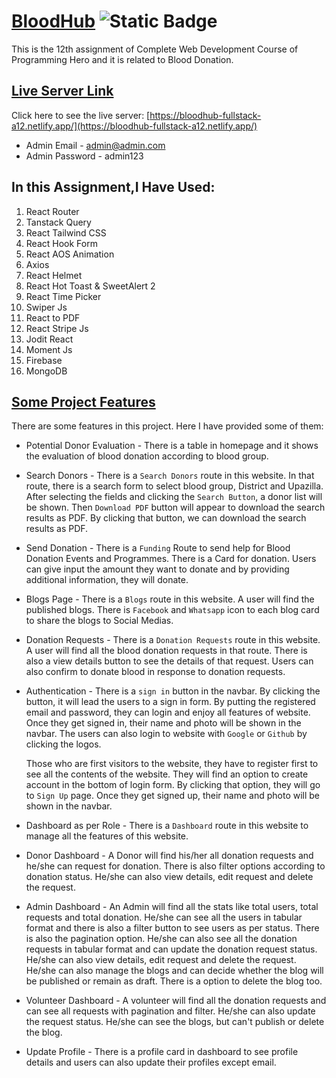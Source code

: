 # [BloodHub](https://github.com/programming-hero-web-course1/b8a12-client-side-NafizUddin) <img alt="Static Badge" src="https://img.shields.io/badge/Last_commit-04/_12/_2023-green">

This is the 12th assignment of Complete Web Development Course of Programming Hero and it is related to Blood Donation.

## [ Live Server Link](https://bloodhub-fullstack-a12.netlify.app/)

Click here to see the live server: [https://bloodhub-fullstack-a12.netlify.app/](https://bloodhub-fullstack-a12.netlify.app/)
- Admin Email - admin@admin.com
- Admin Password - admin123

## **In this Assignment,I Have Used:**

1. React Router
2. Tanstack Query
3. React Tailwind CSS
4. React Hook Form
5. React AOS Animation
6. Axios
7. React Helmet
8. React Hot Toast & SweetAlert 2
9. React Time Picker
10. Swiper Js
11. React to PDF
12. React Stripe Js
13. Jodit React
14. Moment Js
15. Firebase
16. MongoDB

## [Some Project Features](https://github.com/programming-hero-web-course1/b8a12-client-side-NafizUddin)

There are some features in this project. Here I have provided some of them:

- Potential Donor Evaluation - There is a table in homepage and it shows the evaluation of blood donation according to blood group.

- Search Donors - There is a `Search Donors` route in this website. In that route, there is a search form to select blood group, District and Upazilla. After selecting the fields and clicking the `Search Button`, a donor list will be shown. Then `Download PDF` button will appear to download the search results as PDF. By clicking that button, we can download the search results as PDF.

- Send Donation - There is a `Funding` Route to send help for Blood Donation Events and Programmes. There is a Card for donation. Users can give input the amount they want to donate and by providing additional information, they will donate.

- Blogs Page - There is a `Blogs` route in this website. A user will find the published blogs. There is `Facebook` and `Whatsapp` icon to each blog card to share the blogs to Social Medias.

- Donation Requests - There is a `Donation Requests` route in this website. A user will find all the blood donation requests in that route. There is also a view details button to see the details of that request. Users can also confirm to donate blood in response to donation requests.

- Authentication - There is a `sign in` button in the navbar. By clicking the button, it will lead the users to a sign in form. By putting the registered email and password, they can login and enjoy all features of website. Once they get signed in, their name and photo will be shown in the navbar. The users can also login to website with `Google` or `Github` by clicking the logos.

  Those who are first visitors to the website, they have to register first to see all the contents of the website. They will find an option to create account in the bottom of login form. By clicking that option, they will go to `Sign Up` page. Once they get signed up, their name and photo will be shown in the navbar.

- Dashboard as per Role - There is a `Dashboard` route in this website to manage all the features of this website.

- Donor Dashboard - A Donor will find his/her all donation requests and he/she can request for donation. There is also filter options according to donation status. He/she can also view details, edit request and delete the request.

- Admin Dashboard - An Admin will find all the stats like total users, total requests and total donation. He/she can see all the users in tabular format and there is also a filter button to see users as per status. There is also the pagination option. He/she can also see all the donation requests in tabular format and can update the donation request status. He/she can also view details, edit request and delete the request. He/she can also manage the blogs and can decide whether the blog will be published or remain as draft. There is a option to delete the blog too.

- Volunteer Dashboard - A volunteer will find all the donation requests and can see all requests with pagination and filter. He/she can also update the request status. He/she can see the blogs, but can't publish or delete the blog.

- Update Profile - There is a profile card in dashboard to see profile details and users can also update their profiles except email.
